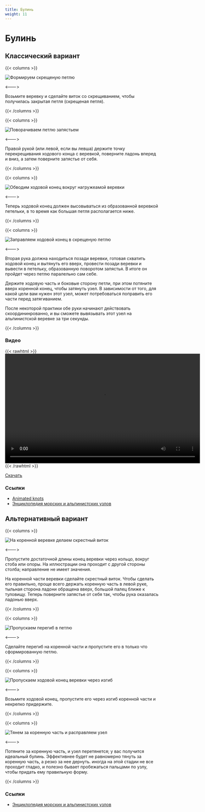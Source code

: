 ```yaml
---
title: Булинь
weight: 11
---
```


# Булинь

## Классический вариант

<!-- Шаг 1 -->
{{< columns >}}

![Формируем скрещеную петлю](/images/knots/bulin-vyazka-01.jpg "Формируем скрещеную петлю")

<--->

Возьмите веревку и сделайте виток со скрещиванием, чтобы получилась закрытая
петля (скрещеная петля).

{{< /columns >}}

<!-- Шаг 2 -->
{{< columns >}}

![Поворачиваем петлю запястьем](/images/knots/bulin-vyazka-02.jpg "Поворачиваем петлю запястьем")

<--->

Правой рукой (или левой, если вы левша) держите точку перекрещивания ходового
конца с веревкой, поверните ладонь вперед и вниз, а затем поверните запястье от
себя.

{{< /columns >}}

<!-- Шаг 3 -->
{{< columns >}}

![Обводим ходовой конец вокруг нагружеамой веревки](/images/knots/bulin-vyazka-03.jpg "Обводим ходовой конец вокруг нагружеамой веревки")

<--->

Теперь ходовой конец должен высовываться из образованной веревкой петельки, в то
время как большая петля располагается ниже.

{{< /columns >}}

<!-- Шаг 4 -->
{{< columns >}}

![Заправляем ходовой конец в скрещеную петлю](/images/knots/bulin-vyazka-04.jpg "Заправляем ходовой конец в скрещеную петлю")

<--->

Вторая рука должна находиться позади веревки, готовая схватить ходовой конец и
вытянуть его вверх, провести позади веревки и вывести в петельку, образованную
поворотом запястья. В итоге он пройдет через петлю паралельно сам себе.

Держите ходовую часть и боковые сторону петли, при этом потяните вверх коренной
конец, чтобы затянуть узел. В зависимости от того, для какой цели вам нужен этот
узел, может потребоваться поправить его части перед затягиванием.

После некоторой практики обе руки начинают действовать скоордининрованно, и вы
сможете вывязывать этот узел на альпинистской веревке за три секунды.

{{< /columns >}}

### Видео

{{< rawhtml >}}
    <video width="640" height="360" controls src="https://www.dropbox.com/s/foszixjlsl4ngi5/bowline.mp4?raw=1"></video>
{{< /rawhtml >}}

[Скачать](https://www.dropbox.com/s/foszixjlsl4ngi5/bowline.mp4?dl=1)


### Ссылки

- [Animated knots](http://www.animatedknots.com/bowline/index.php)
- [Энциклопедия морских и альпинистских узлов](http://bulin.ru/bulin.htm)

## Альтернативный вариант

<!-- Шаг 1 -->
{{< columns >}}

![На коренной веревке делаем скрестный виток](/images/knots/bulin-vyazka-05.jpg "На коренной веревке делаем скрестный виток")

<--->

Пропустите достаточной длины конец веревки через кольцо, вокруг стоба или опоры.
На иллюстрации она проходит с другой стороны столба; направление не имеет
значения.

На коренной части веревки сделайте скрестный виток. Чтобы сделать его правильно,
проще всего держать коренную часть в левой руке, тыльная сторона ладони обращена
вверх, большой палец ближе к туловищу. Теперь поверните запястье от себя так,
чтобы рука оказалась ладонью вверх.

{{< /columns >}}

<!-- Шаг 2 -->
{{< columns >}}

![Пропускаем перегиб в петлю](/images/knots/bulin-vyazka-06.jpg "Пропускаем перегиб в петлю")

<--->

Сделайте перегиб на коренной части и пропустите его в только что сформированную
петлю.

{{< /columns >}}

<!-- Шаг 3 -->
{{< columns >}}

![Пропускаем ходовой конец веревки через изгиб](/images/knots/bulin-vyazka-07.jpg "Пропускаем ходовой конец веревки через изгиб")

<--->

Возьмите ходовой конец, пропустите его через изгиб коренной части и некрепко придержите.

{{< /columns >}}

<!-- Шаг 4 -->
{{< columns >}}

![Тянем за коренную часть и расправляем узел](/images/knots/bulin-vyazka-08.jpg "Тянем за коренную часть и расправляем узел")

<--->

Потяните за коренную часть, и узел перетянется; у вас получится идеальный булинь. Эффективнее будет не равномерно тянуть за коренную часть, а резко за нее дернуть. иногда на этой стадии не все проходит гладко, и полезно бывает пробежаться пальцами по узлу, чтобы придать ему правильную форму.

{{< /columns >}}


### Ссылки

- [Энциклопедия морских и альпинистских узлов](http://bulin.ru/bulin-vokrug-opory.htm)
